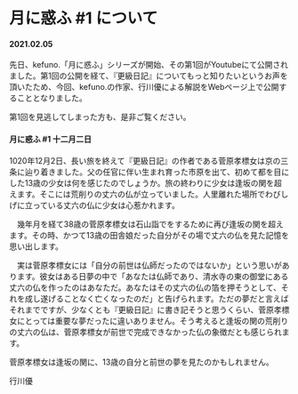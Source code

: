 # 月に惑ふ #1 について
#### 2021.02.05

先日、kefuno.「月に惑ふ」シリーズが開始、その第1回がYoutubeにて公開されました。第1回の公開を経て、『更級日記』についてもっと知りたいというお声を頂いたため、今回、kefuno.の作家、行川優による解説をWebページ上で公開することとなりました。

第1回を見逃してしまった方も、是非ご覧ください。



#### 月に惑ふ #1 十二月二日

1020年12月2日、長い旅を終えて『更級日記』の作者である菅原孝標女は京の三条に辿り着きました。父の任官に伴い生まれ育った市原を出て、初めて都を目にした13歳の少女は何を感じたのでしょうか。旅の終わりに少女は逢坂の関を超えます。そこには荒削りの丈六の仏が立っていました。人里離れた場所でわびしげに立っている丈六の仏に少女は心惹かれます。

　幾年月を経て38歳の菅原孝標女は石山詣でをするために再び逢坂の関を超えます。その時、かつて13歳の田舎娘だった自分がその場で丈六の仏を見た記憶を思い出します。

　実は菅原孝標女には「自分の前世は仏師だったのではないか」という思いがあります。彼女はある日夢の中で「あなたは仏師であり、清水寺の東の御堂にある丈六の仏を作ったのはあなただ。あなたはその丈六の仏の箔を押そうとして、それを成し遂げることなく亡くなったのだ」と告げられます。ただの夢だと言えばそれまでですが、少なくとも『更級日記』に書き記そうと思うくらい、菅原孝標女にとっては重要な夢だったに違いありません。そう考えると逢坂の関の荒削りの丈六の仏は、菅原孝標女が前世で完成できなかった仏の象徴だとも感じられます。

菅原孝標女は逢坂の関に、13歳の自分と前世の夢を見たのかもしれません。



行川優